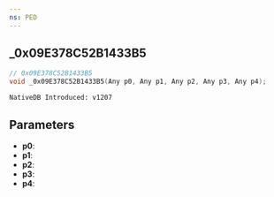 ```yaml
---
ns: PED
---
```

## _0x09E378C52B1433B5

```c
// 0x09E378C52B1433B5
void _0x09E378C52B1433B5(Any p0, Any p1, Any p2, Any p3, Any p4);
```

```
NativeDB Introduced: v1207
```

## Parameters
* **p0**:
* **p1**:
* **p2**:
* **p3**:
* **p4**:
